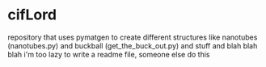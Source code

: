 cifLord
=======
repository that uses pymatgen to create different structures like nanotubes (nanotubes.py) and buckball (get_the_buck_out.py) and stuff and blah blah blah i'm too lazy to write a readme file, someone else do this 

